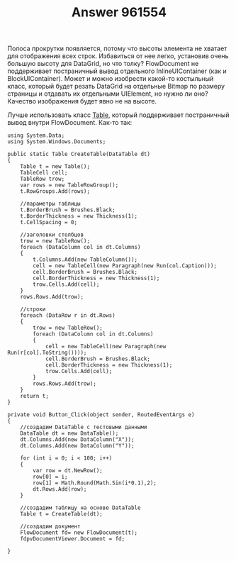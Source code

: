 ﻿---
title: "Answer 961554"
se.owner.user_id: 240512
se.owner.display_name: "MSDN.WhiteKnight"
se.owner.link: "https://ru.stackoverflow.com/users/240512/msdn-whiteknight"
se.answer_id: 961554
se.question_id: 960759
se.post_type: answer
se.score: 0
se.is_accepted: False
---
<p>Полоса прокрутки появляется, потому что высоты элемента не хватает для отображения всех строк. Избавиться от нее легко, установив очень большую высоту для DataGrid, но что толку? FlowDocument не поддерживает постраничный вывод отдельного InlineUIContainer (как и BlockUIContainer). Может и можно изобрести какой-то костыльный класс, который будет резать DataGrid на отдельные Bitmap по размеру страницы и отдавать их отдельными UIElement, но нужно ли оно? Качество изображения будет явно не на высоте.</p>

<p>Лучше использовать класс <a href="https://docs.microsoft.com/en-us/dotnet/framework/wpf/advanced/table-overview" rel="nofollow noreferrer">Table</a>, который поддерживает постраничный вывод внутри FlowDocument. Как-то так:</p>

<pre><code>using System.Data;
using System.Windows.Documents;

public static Table CreateTable(DataTable dt)
{
    Table t = new Table();
    TableCell cell;
    TableRow trow;
    var rows = new TableRowGroup();
    t.RowGroups.Add(rows);

    //параметры таблицы
    t.BorderBrush = Brushes.Black;
    t.BorderThickness = new Thickness(1);
    t.CellSpacing = 0;            

    //заголовки столбцов
    trow = new TableRow();
    foreach (DataColumn col in dt.Columns)
    {
        t.Columns.Add(new TableColumn());
        cell = new TableCell(new Paragraph(new Run(col.Caption)));
        cell.BorderBrush = Brushes.Black;
        cell.BorderThickness = new Thickness(1);
        trow.Cells.Add(cell);
    }
    rows.Rows.Add(trow);

    //строки
    foreach (DataRow r in dt.Rows)
    {
        trow = new TableRow();
        foreach (DataColumn col in dt.Columns)
        {
            cell = new TableCell(new Paragraph(new Run(r[col].ToString())));
            cell.BorderBrush = Brushes.Black;
            cell.BorderThickness = new Thickness(1);
            trow.Cells.Add(cell);
        }
        rows.Rows.Add(trow);
    }
    return t;
}

private void Button_Click(object sender, RoutedEventArgs e)
{
    //создадим DataTable с тестовыми данными
    DataTable dt = new DataTable();
    dt.Columns.Add(new DataColumn("X"));
    dt.Columns.Add(new DataColumn("Y"));

    for (int i = 0; i &lt; 100; i++)
    {
        var row = dt.NewRow();
        row[0] = i;
        row[1] = Math.Round(Math.Sin(i*0.1),2);
        dt.Rows.Add(row);
    }

    //создадим таблицу на основе DataTable
    Table t = CreateTable(dt);

    //создадим документ
    FlowDocument fd= new FlowDocument(t);
    fdpvDocumentViewer.Document = fd;

}
</code></pre>
